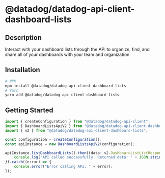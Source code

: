# @datadog/datadog-api-client-dashboard-lists

## Description

Interact with your dashboard lists through the API to
organize, find, and share all of your dashboards with your team and
organization.

## Installation

```sh
# NPM
npm install @datadog/datadog-api-client-dashboard-lists
# Yarn
yarn add @datadog/datadog-api-client-dashboard-lists
```

## Getting Started
```ts
import { createConfiguration } from "@datadog/datadog-api-client";
import { DashboardListsApiV2 } from "@datadog/datadog-api-client-dashboard-lists";
import { v2 } from "@datadog/datadog-api-client-dashboard-lists";

const configuration = createConfiguration();
const apiInstance = new DashboardListsApiV2(configuration);

apiInstance.listDashboardLists().then((data: v2.DashboardListListResponse) => {
    console.log("API called successfully. Returned data: " + JSON.stringify(data));
}).catch((error) => {
    console.error("Error calling API: " + error);
});
```